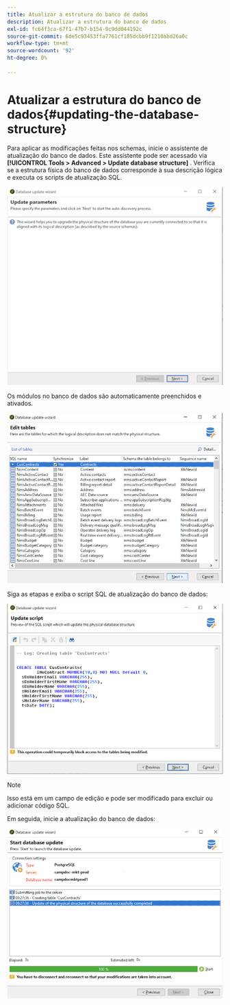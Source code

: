 ```yaml
---
title: Atualizar a estrutura do banco de dados
description: Atualizar a estrutura do banco de dados
exl-id: fc64f3ca-67f1-47b7-b154-9c9dd044192c
source-git-commit: 6de5c93453ffa7761cf185dcbb9f1210abd26a0c
workflow-type: tm+mt
source-wordcount: '92'
ht-degree: 0%

---
```


# Atualizar a estrutura do banco de dados{#updating-the-database-structure}

Para aplicar as modificações feitas nos schemas, inicie o assistente de atualização do banco de dados. Este assistente pode ser acessado via **[!UICONTROL Tools > Advanced > Update database structure]** . Verifica se a estrutura física do banco de dados corresponde à sua descrição lógica e executa os scripts de atualização SQL.

![](assets/schema_update.png)

Os módulos no banco de dados são automaticamente preenchidos e ativados.

![](assets/schema_update_select2.png)

Siga as etapas e exiba o script SQL de atualização do banco de dados:

![](assets/schema_update2.png)

>[!NOTE]
>
>Isso está em um campo de edição e pode ser modificado para excluir ou adicionar código SQL.

Em seguida, inicie a atualização do banco de dados:

![](assets/schema_update3.png)
